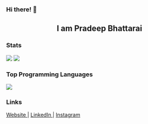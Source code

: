 ### Hi there! 👋

<h2 align="center"> I am Pradeep Bhattarai </h2>



  

### Stats

<img src="https://github-readme-stats.vercel.app/api?username=pr0d33p&show_icons=true&theme=radical">
<img src="https://github-readme-streak-stats.herokuapp.com/?user=pr0d33p&theme=black-ice&hide_border=true&stroke=0000&background=060A0CD0">
  
### Top Programming Languages
  
<img src="https://github-readme-stats.vercel.app/api/top-langs/?username=pr0d33p&show_icons=true&theme=radical">


### Links 
<a href="https://www.pradeepbhattarai.me" target="_blank"> Website </a> | <a href="https://www.linkedin.com/in/prdp/"> LinkedIn </a> | <a href="https://www.instagram.com/__theprdp/"> Instagram </a>
